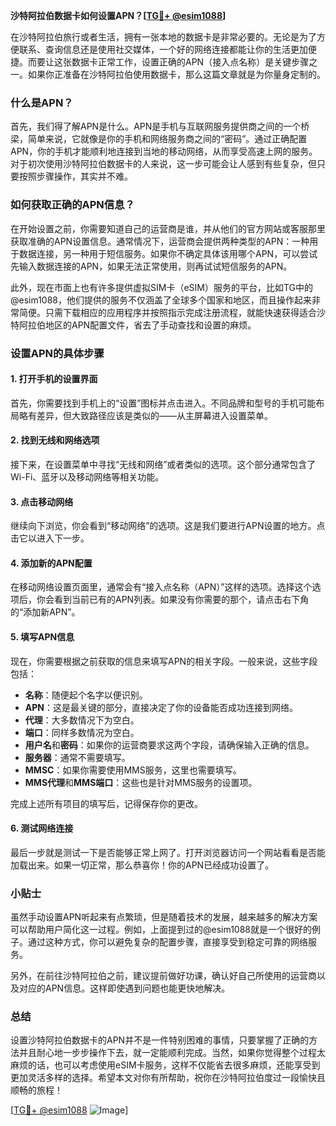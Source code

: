 **沙特阿拉伯数据卡如何设置APN？[[TG💪+ @esim1088](https://t.me/s/esim1088)]**

在沙特阿拉伯旅行或者生活，拥有一张本地的数据卡是非常必要的。无论是为了方便联系、查询信息还是使用社交媒体，一个好的网络连接都能让你的生活更加便捷。而要让这张数据卡正常工作，设置正确的APN（接入点名称）是关键步骤之一。如果你正准备在沙特阿拉伯使用数据卡，那么这篇文章就是为你量身定制的。

### 什么是APN？

首先，我们得了解APN是什么。APN是手机与互联网服务提供商之间的一个桥梁，简单来说，它就像是你的手机和网络服务商之间的“密码”。通过正确配置APN，你的手机才能顺利地连接到当地的移动网络，从而享受高速上网的服务。对于初次使用沙特阿拉伯数据卡的人来说，这一步可能会让人感到有些复杂，但只要按照步骤操作，其实并不难。

### 如何获取正确的APN信息？

在开始设置之前，你需要知道自己的运营商是谁，并从他们的官方网站或客服那里获取准确的APN设置信息。通常情况下，运营商会提供两种类型的APN：一种用于数据连接，另一种用于短信服务。如果你不确定具体该用哪个APN，可以尝试先输入数据连接的APN，如果无法正常使用，则再试试短信服务的APN。

此外，现在市面上也有许多提供虚拟SIM卡（eSIM）服务的平台，比如TG中的@esim1088，他们提供的服务不仅涵盖了全球多个国家和地区，而且操作起来非常简便。只需下载相应的应用程序并按照指示完成注册流程，就能快速获得适合沙特阿拉伯地区的APN配置文件，省去了手动查找和设置的麻烦。

### 设置APN的具体步骤

#### 1. 打开手机的设置界面

首先，你需要找到手机上的“设置”图标并点击进入。不同品牌和型号的手机可能布局略有差异，但大致路径应该是类似的——从主屏幕进入设置菜单。

#### 2. 找到无线和网络选项

接下来，在设置菜单中寻找“无线和网络”或者类似的选项。这个部分通常包含了Wi-Fi、蓝牙以及移动网络等相关功能。

#### 3. 点击移动网络

继续向下浏览，你会看到“移动网络”的选项。这是我们要进行APN设置的地方。点击它以进入下一步。

#### 4. 添加新的APN配置

在移动网络设置页面里，通常会有“接入点名称（APN）”这样的选项。选择这个选项后，你会看到当前已有的APN列表。如果没有你需要的那个，请点击右下角的“添加新APN”。

#### 5. 填写APN信息

现在，你需要根据之前获取的信息来填写APN的相关字段。一般来说，这些字段包括：
- **名称**：随便起个名字以便识别。
- **APN**：这是最关键的部分，直接决定了你的设备能否成功连接到网络。
- **代理**：大多数情况下为空白。
- **端口**：同样多数情况为空白。
- **用户名**和**密码**：如果你的运营商要求这两个字段，请确保输入正确的信息。
- **服务器**：通常不需要填写。
- **MMSC**：如果你需要使用MMS服务，这里也需要填写。
- **MMS代理**和**MMS端口**：这些也是针对MMS服务的设置项。

完成上述所有项目的填写后，记得保存你的更改。

#### 6. 测试网络连接

最后一步就是测试一下是否能够正常上网了。打开浏览器访问一个网站看看是否能加载出来。如果一切正常，那么恭喜你！你的APN已经成功设置了。

### 小贴士

虽然手动设置APN听起来有点繁琐，但是随着技术的发展，越来越多的解决方案可以帮助用户简化这一过程。例如，上面提到过的@esim1088就是一个很好的例子。通过这种方式，你可以避免复杂的配置步骤，直接享受到稳定可靠的网络服务。

另外，在前往沙特阿拉伯之前，建议提前做好功课，确认好自己所使用的运营商以及对应的APN信息。这样即使遇到问题也能更快地解决。

### 总结

设置沙特阿拉伯数据卡的APN并不是一件特别困难的事情，只要掌握了正确的方法并且耐心地一步步操作下去，就一定能顺利完成。当然，如果你觉得整个过程太麻烦的话，也可以考虑使用eSIM卡服务，这样不仅能省去很多麻烦，还能享受到更加灵活多样的选择。希望本文对你有所帮助，祝你在沙特阿拉伯度过一段愉快且顺畅的旅程！

[[TG💪+ @esim1088](https://t.me/s/esim1088) ![Image](https://i.postimg.cc/4NQfJmqS/Snipaste-2025-05-13-00-14-12.png)]